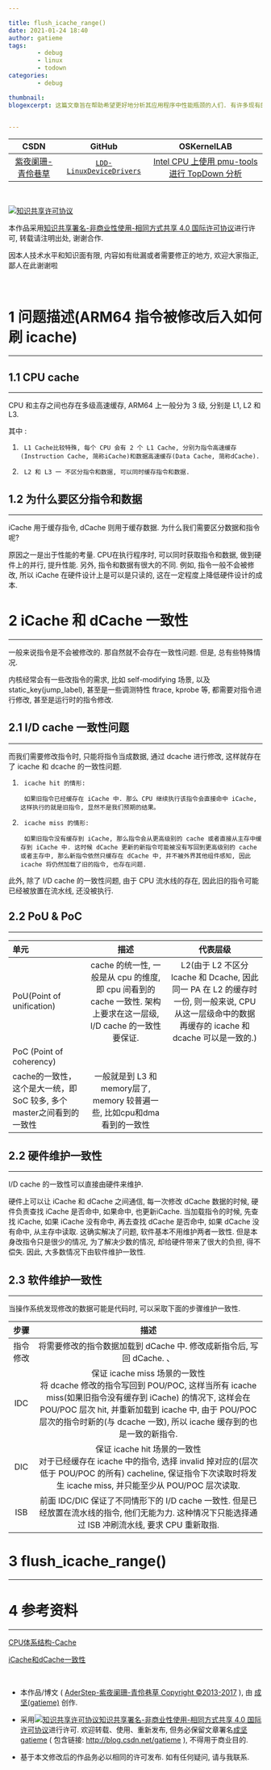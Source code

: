 ```yaml
---

title: flush_icache_range()
date: 2021-01-24 18:40
author: gatieme
tags:
        - debug
        - linux
        - todown
categories:
        - debug

thumbnail:
blogexcerpt: 这篇文章旨在帮助希望更好地分析其应用程序中性能瓶颈的人们. 有许多现有的方法可以进行性能分析, 但其中没有很多方法既健壮又正式. 而 TOPDOWN 则为大家进行软硬协同分析提供了无限可能. 本文通过 pmu-tools 入手帮助大家进行 TOPDOWN 分析.


---
```


| CSDN | GitHub | OSKernelLAB |
|:----:|:------:|:-----------:|
| [紫夜阑珊-青伶巷草](https://blog.csdn.net/gatieme/article/details/113269052) | [`LDD-LinuxDeviceDrivers`](https://github.com/gatieme/LDD-LinuxDeviceDrivers/tree/master/study/debug/tools/topdown/pmu-tools) | [Intel CPU 上使用 pmu-tools 进行 TopDown 分析](https://oskernellab.com/2021/01/24/2021/0127-0001-Topdown_analysis_as_performed_on_Intel_CPU_using_pmu-tools/) |

<br>

<a rel="license" href="http://creativecommons.org/licenses/by-nc-sa/4.0/"><img alt="知识共享许可协议" style="border-width:0" src="https://i.creativecommons.org/l/by-nc-sa/4.0/88x31.png" /></a>

本作品采用<a rel="license" href="http://creativecommons.org/licenses/by-nc-sa/4.0/">知识共享署名-非商业性使用-相同方式共享 4.0 国际许可协议</a>进行许可, 转载请注明出处, 谢谢合作.

因本人技术水平和知识面有限, 内容如有纰漏或者需要修正的地方, 欢迎大家指正, 鄙人在此谢谢啦

<br>


# 1 问题描述(ARM64 指令被修改后入如何刷 icache)
-------

## 1.1 CPU cache
-------

CPU 和主存之间也存在多级高速缓存, ARM64 上一般分为 3 级, 分别是 L1, L2 和 L3.

其中 :

1.      L1 Cache比较特殊, 每个 CPU 会有 2 个 L1 Cache, 分别为指令高速缓存(Instruction Cache, 简称iCache)和数据高速缓存(Data Cache, 简称dCache).

2.      L2 和 L3 一 不区分指令和数据, 可以同时缓存指令和数据.


## 1.2 为什么要区分指令和数据
-------

iCache 用于缓存指令, dCache 则用于缓存数据. 为什么我们需要区分数据和指令呢?

原因之一是出于性能的考量. CPU在执行程序时, 可以同时获取指令和数据, 做到硬件上的并行, 提升性能. 另外, 指令和数据有很大的不同. 例如, 指令一般不会被修改, 所以 iCache 在硬件设计上是可以是只读的, 这在一定程度上降低硬件设计的成本.



# 2 iCache 和 dCache 一致性
-------


一般来说指令是不会被修改的. 那自然就不会存在一致性问题. 但是, 总有些特殊情况.

内核经常会有一些改指令的需求, 比如 self-modifying 场景, 以及 static_key(jump_label), 甚至是一些调测特性 ftrace, kprobe 等, 都需要对指令进行修改, 甚至是运行时的指令修改.

## 2.1 I/D cache 一致性问题
-------

而我们需要修改指令时, 只能将指令当成数据, 通过 dcache 进行修改, 这样就存在了 icache 和 dcache 的一致性问题.

1.      icache hit 的情形:

        如果旧指令已经缓存在 iCache 中. 那么 CPU 继续执行该指令会直接命中 iCache, 这样执行的就是旧指令, 显然不是我们预期的结果。

2.      icache miss 的情形:

        如果旧指令没有缓存到 iCache, 那么指令会从更高级别的 cache 或者直接从主存中缓存到 iCache 中. 这时候 dCache 更新的新指令可能被没有写回到更高级别的 cache 或者主存中, 那么新指令依然只缓存在 dCache 中, 并不被外界其他组件感知, 因此 icache 将仍然加载了旧的指令, 也存在问题.

此外, 除了 I/D cache 的一致性问题, 由于 CPU 流水线的存在, 因此旧的指令可能已经被放置在流水线, 还没被执行.



## 2.2 PoU & PoC
------

| 单元 | 描述 | 代表层级 |
|:----|:----:|:------:|
| PoU(Point of unification) | cache 的统一性, 一般是从 cpu 的维度, 即 cpu 间看到的 cache 一致性. 架构上要求在这一层级, I/D cache 的一致性要保证. | L2(由于 L2 不区分 Icache 和 Dcache, 因此同一 PA 在 L2 的缓存时一份, 则一般来说, CPU 从这一层级命中的数据再缓存的 icache 和 dcache 可以是一致的.)|
| PoC (Point of coherency) |
cache的一致性，这个是大一统，即 SoC 较多, 多个master之间看到的一致性 | 一般就是到 L3 和 memory层了, memory 较普遍一些, 比如cpu和dma看到的一致性 |


## 2.2 硬件维护一致性
-------

I/D cache 的一致性可以直接由硬件来维护.

硬件上可以让 iCache 和 dCache 之间通信, 每一次修改 dCache 数据的时候, 硬件负责查找 iCache 是否命中, 如果命中, 也更新iCache. 当加载指令的时候, 先查找 iCache, 如果 iCache 没有命中, 再去查找 dCache 是否命中, 如果 dCache 没有命中, 从主存中读取. 这确实解决了问题, 软件基本不用维护两者一致性. 但是本身改指令只是很少的情况, 为了解决少数的情况, 却给硬件带来了很大的负担, 得不偿失. 因此, 大多数情况下由软件维护一致性.

## 2.3 软件维护一致性
-------


当操作系统发现修改的数据可能是代码时, 可以采取下面的步骤维护一致性.


| 步骤 | 描述 |
|:---:|:---:|
| 指令修改 | 将需要修改的指令数据加载到 dCache 中. 修改成新指令后, 写回 dCache. 、
| IDC | 保证 icache miss 场景的一致性<br>将 dcache 修改的指令写回到 POU/POC, 这样当所有 icache miss(如果旧指令没有缓存到 iCache) 的情况下, 这样会在 POU/POC 层次 hit, 并重新加载到 icache 中, 由于 POU/POC 层次的指令时新的(与 dcache 一致), 所以 icache 缓存到的也是一致的新指令. |
| DIC | 保证 icache hit 场景的一致性<br>对于已经缓存在 icache 中的指令, 选择 invalid 掉对应的(层次低于 POU/POC 的所有) cacheline, 保证指令下次读取时将发生 icache miss, 并只能至少从 POU/POC 层次读取. |
| ISB | 前面 IDC/DIC 保证了不同情形下的 I/D cache 一致性. 但是已经放置在流水线的指令, 他们无能为力. 这种情况下只能选择通过 ISB 冲刷流水线, 要求 CPU 重新取指. |



# 3 flush_icache_range()
-------


# 4 参考资料
-------

[CPU体系结构-Cache](https://zhuanlan.zhihu.com/p/36119440)

[iCache和dCache一致性](https://zhuanlan.zhihu.com/p/112704770)

<br>

*	本作品/博文 ( [AderStep-紫夜阑珊-青伶巷草 Copyright ©2013-2017](http://blog.csdn.net/gatieme) ), 由 [成坚(gatieme)](http://blog.csdn.net/gatieme) 创作.

*	采用<a rel="license" href="http://creativecommons.org/licenses/by-nc-sa/4.0/"><img alt="知识共享许可协议" style="border-width:0" src="https://i.creativecommons.org/l/by-nc-sa/4.0/88x31.png" /></a><a rel="license" href="http://creativecommons.org/licenses/by-nc-sa/4.0/">知识共享署名-非商业性使用-相同方式共享 4.0 国际许可协议</a>进行许可. 欢迎转载、使用、重新发布, 但务必保留文章署名[成坚gatieme](http://blog.csdn.net/gatieme) ( 包含链接: http://blog.csdn.net/gatieme ), 不得用于商业目的.

*	基于本文修改后的作品务必以相同的许可发布. 如有任何疑问, 请与我联系.
